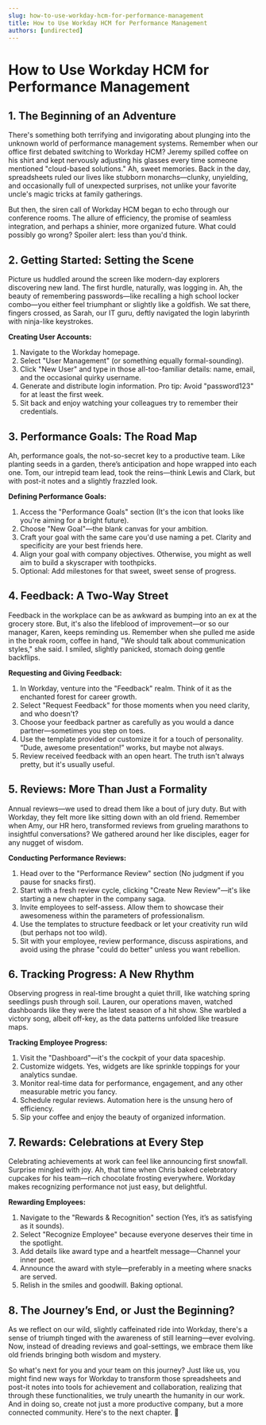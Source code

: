 ```yaml
---
slug: how-to-use-workday-hcm-for-performance-management
title: How to Use Workday HCM for Performance Management
authors: [undirected]
---
```



# How to Use Workday HCM for Performance Management

## 1. The Beginning of an Adventure

There's something both terrifying and invigorating about plunging into the unknown world of performance management systems. Remember when our office first debated switching to Workday HCM? Jeremy spilled coffee on his shirt and kept nervously adjusting his glasses every time someone mentioned "cloud-based solutions." Ah, sweet memories. Back in the day, spreadsheets ruled our lives like stubborn monarchs—clunky, unyielding, and occasionally full of unexpected surprises, not unlike your favorite uncle's magic tricks at family gatherings.

But then, the siren call of Workday HCM began to echo through our conference rooms. The allure of efficiency, the promise of seamless integration, and perhaps a shinier, more organized future. What could possibly go wrong? Spoiler alert: less than you'd think.

## 2. Getting Started: Setting the Scene

Picture us huddled around the screen like modern-day explorers discovering new land. The first hurdle, naturally, was logging in. Ah, the beauty of remembering passwords—like recalling a high school locker combo—you either feel triumphant or slightly like a goldfish. We sat there, fingers crossed, as Sarah, our IT guru, deftly navigated the login labyrinth with ninja-like keystrokes. 

**Creating User Accounts:**

1. Navigate to the Workday homepage.
2. Select "User Management" (or something equally formal-sounding).
3. Click "New User" and type in those all-too-familiar details: name, email, and the occasional quirky username.
4. Generate and distribute login information. Pro tip: Avoid "password123" for at least the first week.
5. Sit back and enjoy watching your colleagues try to remember their credentials.

## 3. Performance Goals: The Road Map

Ah, performance goals, the not-so-secret key to a productive team. Like planting seeds in a garden, there’s anticipation and hope wrapped into each one. Tom, our intrepid team lead, took the reins—think Lewis and Clark, but with post-it notes and a slightly frazzled look. 

**Defining Performance Goals:**

1. Access the "Performance Goals" section (It's the icon that looks like you're aiming for a bright future).
2. Choose "New Goal"—the blank canvas for your ambition.
3. Craft your goal with the same care you'd use naming a pet. Clarity and specificity are your best friends here.
4. Align your goal with company objectives. Otherwise, you might as well aim to build a skyscraper with toothpicks.
5. Optional: Add milestones for that sweet, sweet sense of progress.

## 4. Feedback: A Two-Way Street

Feedback in the workplace can be as awkward as bumping into an ex at the grocery store. But, it's also the lifeblood of improvement—or so our manager, Karen, keeps reminding us. Remember when she pulled me aside in the break room, coffee in hand, "We should talk about communication styles," she said. I smiled, slightly panicked, stomach doing gentle backflips. 

**Requesting and Giving Feedback:**

1. In Workday, venture into the "Feedback" realm. Think of it as the enchanted forest for career growth.
2. Select "Request Feedback" for those moments when you need clarity, and who doesn't? 
3. Choose your feedback partner as carefully as you would a dance partner—sometimes you step on toes.
4. Use the template provided or customize it for a touch of personality. “Dude, awesome presentation!” works, but maybe not always.
5. Review received feedback with an open heart. The truth isn't always pretty, but it's usually useful.

## 5. Reviews: More Than Just a Formality

Annual reviews—we used to dread them like a bout of jury duty. But with Workday, they felt more like sitting down with an old friend. Remember when Amy, our HR hero, transformed reviews from grueling marathons to insightful conversations? We gathered around her like disciples, eager for any nugget of wisdom.

**Conducting Performance Reviews:**

1. Head over to the "Performance Review" section (No judgment if you pause for snacks first).
2. Start with a fresh review cycle, clicking "Create New Review"—it's like starting a new chapter in the company saga.
3. Invite employees to self-assess. Allow them to showcase their awesomeness within the parameters of professionalism.
4. Use the templates to structure feedback or let your creativity run wild (but perhaps not too wild).
5. Sit with your employee, review performance, discuss aspirations, and avoid using the phrase "could do better" unless you want rebellion.

## 6. Tracking Progress: A New Rhythm

Observing progress in real-time brought a quiet thrill, like watching spring seedlings push through soil. Lauren, our operations maven, watched dashboards like they were the latest season of a hit show. She warbled a victory song, albeit off-key, as the data patterns unfolded like treasure maps.

**Tracking Employee Progress:**

1. Visit the "Dashboard"—it's the cockpit of your data spaceship.
2. Customize widgets. Yes, widgets are like sprinkle toppings for your analytics sundae.
3. Monitor real-time data for performance, engagement, and any other measurable metric you fancy.
4. Schedule regular reviews. Automation here is the unsung hero of efficiency.
5. Sip your coffee and enjoy the beauty of organized information.

## 7. Rewards: Celebrations at Every Step

Celebrating achievements at work can feel like announcing first snowfall. Surprise mingled with joy. Ah, that time when Chris baked celebratory cupcakes for his team—rich chocolate frosting everywhere. Workday makes recognizing performance not just easy, but delightful. 

**Rewarding Employees:**

1. Navigate to the "Rewards & Recognition" section (Yes, it’s as satisfying as it sounds).
2. Select "Recognize Employee" because everyone deserves their time in the spotlight.
3. Add details like award type and a heartfelt message—Channel your inner poet.
4. Announce the award with style—preferably in a meeting where snacks are served.
5. Relish in the smiles and goodwill. Baking optional.

## 8. The Journey’s End, or Just the Beginning?

As we reflect on our wild, slightly caffeinated ride into Workday, there's a sense of triumph tinged with the awareness of still learning—ever evolving. Now, instead of dreading reviews and goal-settings, we embrace them like old friends bringing both wisdom and mystery.

So what's next for you and your team on this journey? Just like us, you might find new ways for Workday to transform those spreadsheets and post-it notes into tools for achievement and collaboration, realizing that through these functionalities, we truly unearth the humanity in our work. And in doing so, create not just a more productive company, but a more connected community. Here's to the next chapter. 🍻